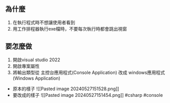 ## 為什麼
1. 在執行程式時不想讓使用者看到
2. 用工作排程器執行exe檔時，不要每次執行時都會跳出視窗

## 要怎麼做
1. 開啟visual studio 2022
2. 開啟專案屬性
3. 將輸出類型從 主控台應用程式(Console Application) 改成 windows應用程式(Windows Application)
* 原本的樣子
![[Pasted image 20240527151528.png]]
* 要改成的樣子
![[Pasted image 20240527151454.png]]
#csharp #console 